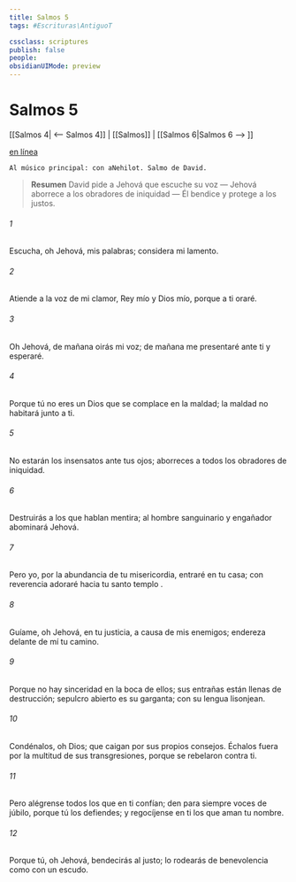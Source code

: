 ```yaml
---
title: Salmos 5
tags: #Escrituras\AntiguoT

cssclass: scriptures
publish: false
people:
obsidianUIMode: preview
---
```


# Salmos 5
[[Salmos 4| <-- Salmos 4]] | [[Salmos]] | [[Salmos 6|Salmos 6 --> ]]

[en línea](https://churchofjesuschrist.org/study/scriptures/ot/ps/5?lang=spa)

```
Al músico principal: con aNehilot. Salmo de David.
```

> __Resumen__
David pide a Jehová que escuche su voz — Jehová aborrece a los obradores de iniquidad — Él bendice y protege a los justos.

###### 1 
Escucha, oh Jehová, mis palabras;
considera mi lamento.

###### 2 
Atiende a la voz de mi clamor, 
Rey
 mío y Dios mío,
porque a ti oraré.

###### 3 
Oh Jehová, de 
mañana
 oirás mi voz;
de mañana me presentaré ante ti y esperaré.

###### 4 
Porque tú no eres un Dios que se complace en la maldad;
la maldad no habitará junto a ti.

###### 5 
No estarán los insensatos ante tus ojos;
aborreces a todos 
los
 obradores de iniquidad.

###### 6 
Destruirás a los que hablan mentira;
al hombre sanguinario y engañador abominará Jehová.

###### 7 
Pero yo, por la abundancia de tu misericordia, entraré en tu casa;
con 
reverencia
 adoraré hacia tu santo 
templo
.

###### 8 
Guíame, oh Jehová, en tu justicia, a causa de mis enemigos;
endereza delante de mí tu camino.

###### 9 
Porque no hay sinceridad en la boca de ellos;
sus entrañas están llenas de destrucción;
sepulcro abierto es su garganta;
con su lengua lisonjean.

###### 10 
Condénalos, oh Dios;
que caigan por sus propios consejos.
Échalos fuera por la multitud de sus transgresiones,
porque 
se
 rebelaron contra ti.

###### 11 
Pero alégrense todos los que en ti confían;
den
 para siempre voces de júbilo, porque tú los defiendes;
y regocíjense en ti los que aman tu nombre.

###### 12 
Porque tú, oh Jehová, bendecirás al justo;
lo rodearás de benevolencia como 
con
 un escudo.

